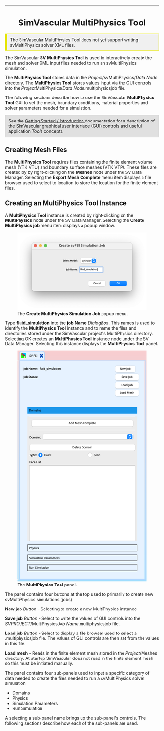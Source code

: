 <br>
<hr class="rounded">

<h1 id="sv_multiphysics_tool" style="text-align:center;"> SimVascular MultiPhysics Tool </h1>

<div style="background-color: #F0F0F0; padding: 10px; border: 1px solid #e6e600; border-left: 6px solid #e6e600">
The SimVascular MultiPhysics Tool does not yet support writing svMultiPhysics solver XML files.
</div>

The SimVascular <strong>SV MultiPhysics Tool</strong> is used to interactively create the mesh and solver XML input files
needed to run an svMultiPhysics simulation.

The <strong>MultiPhysics Tool</strong> stores data in the <i>Project</i>/svMultiPhysics/<i>Data Node</i> directory.
The <strong>MultiPhysics Tool</strong> stores values input via the GUI controls into the 
<i>Project</i>MultiPhysics/<i>Data Node</i>.multiphysicsjob file.

The following sections describe how to use the SimVascular <strong>MultiPhysics Tool</strong> GUI to set the
mesh, boundary conditions, material properties and solver parameters needed for a simulation.

<div style="background-color: #E0E0E0; padding: 10px; border: 1px solid #d0d0d0; border-left: 1px solid #d0d0d0">
See the <a href="#introduction"> Getting Started / Introduction </a> documentation for a description of the
SimVascular graphical user interface (GUI) controls and useful application <i>Tools</i> concepts.
</div>

<!--- --------------------------------------------------- --->
<!--- --------------- Creating Mesh Files --------------- --->
<!--- --------------------------------------------------- --->

<h2 id="sv_multiphysics_tool_mesh"> Creating Mesh Files </h2> 
The <strong>MultiPhysics Tool</strong> requires files containing the finite element volume mesh (VTK VTU) and 
boundary surface meshes (VTK VTP). These files are created by by right-clicking on the 
<strong>Meshes</strong> node under the SV Data Manager. Selecting the <strong>Export Mesh Complete</strong> 
menu item displays a file browser used to select to location to store the location for the finite element files.

<!--- ------------------------------------------------------------ --->
<!--- ---------- Creating an MultiPhysics Tool Instance ---------- --->
<!--- ------------------------------------------------------------ --->

<h2 id="sv_multiphysics_tool_create_instance"> Creating an MultiPhysics Tool Instance </h2> 
A <strong>MultiPhysics Tool</strong> instance is created by right-clicking on the <strong>MultiPhysics</strong> node 
under the SV Data Manager. Selecting the <strong>Create MultiPhysics job</strong> menu item displays a popup window.

<figure>
<img class="svImg svImgSm" src="/documentation/multi_physics/sv-multiphysics-tool/images/create-job-popup.png">
<figcaption class="svCaption"> The <strong>Create MultiPhysics Simulation Job </strong> popup menu.  
</figcaption>
</figure>

Type <strong>fluid_simulation</strong> into the <strong>job Name</strong> <i>DialogBox</i>. This names is used 
to identify the <strong>MultiPhysics Tool</strong> instance and to name the files and directories stored under the 
SimVascular project's MultiPhysics directory. Selecting OK creates an <strong>MultiPhysics Tool</strong> instance node under 
the SV Data Manager. Selecting this instance displays the <strong>MultiPhysics Tool</strong> panel.

<figure>
<img class="svImg svImgSm" src="/documentation/multi_physics/sv-multiphysics-tool/images/panel-intro.png">
<figcaption class="svCaption"> The <strong>MultiPhysics Tool</strong> panel.  
</figcaption>
</figure>

The panel contains four buttons at the top used to primarily to create new svMultiPhysics simulations (jobs)

<strong>New job</strong> <i>Button</i> - Selecting to create a new MultiPhysics instance

<strong>Save job</strong> <i>Button</i> - Select to write the values of GUI controls into the <i>SVPROJECT</i>/MultiPhysics<i>Job Name</i>.multiphysicsjob file.

<strong>Load job</strong> <i>Button</i> - Select to display a file browser used to select a .multiphysicsjob file. The 
values of GUI controls are then set from the values in this file. 

<strong>Load mesh</strong> - Reads in the finite element mesh stored in the <i>Project</i>/Meshes directory. At
startup SimVascular does not read in the finite element mesh so this must be initiated manually. 

The panel contains four sub-panels used to input a specific category of data needed to create the files
needed to run a svMultiPhysics solver simulation
<ul>
<li> Domains </li>
<li> Physics </li>
<li> Simulation Parameters </li>
<li> Run Simulation </li>
</ul>

A selecting a sub-panel name brings up the sub-panel's controls. The following sections describe how each of the 
sub-panels are used.


